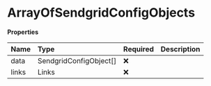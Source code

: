 # ArrayOfSendgridConfigObjects

**Properties**

| Name  | Type                   | Required | Description |
| :---- | :--------------------- | :------- | :---------- |
| data  | SendgridConfigObject[] | ❌       |             |
| links | Links                  | ❌       |             |
